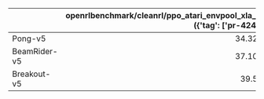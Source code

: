 |              |   openrlbenchmark/cleanrl/ppo_atari_envpool_xla_jax ({'tag': ['pr-424']}) |   openrlbenchmark/cleanrl/ppo_atari_envpool_xla_jax_scan ({'tag': ['pr-424']}) |
|:-------------|--------------------------------------------------------------------------:|-------------------------------------------------------------------------------:|
| Pong-v5      |                                                                   34.3237 |                                                                        34.701  |
| BeamRider-v5 |                                                                   37.1076 |                                                                        37.2449 |
| Breakout-v5  |                                                                   39.576  |                                                                        39.775  |